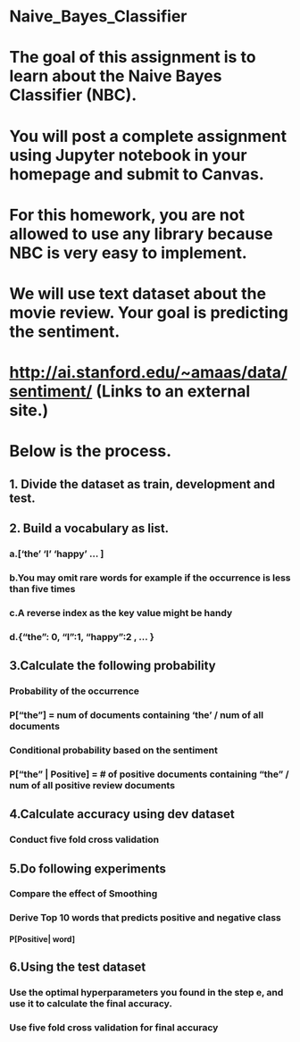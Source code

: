 # Naive_Bayes_Classifier

 

# The goal of this assignment is to learn about the Naive Bayes Classifier (NBC).   

# You will post a complete assignment using Jupyter notebook in your homepage and submit to Canvas. 
# For this homework, you are not allowed to use any library because NBC is very easy to implement. 
# We will use text dataset about the movie review. Your goal is predicting the sentiment.  
# http://ai.stanford.edu/~amaas/data/sentiment/ (Links to an external site.)
# Below is the process.
## 1. Divide the dataset as train, development and test. 
## 2. Build a vocabulary as list. 
### a.[‘the’ ‘I’ ‘happy’ … ] 
### b.You may omit rare words for example if the occurrence is less than five times
### c.A reverse index as the key value might be handy
### d.{“the”: 0, “I”:1, “happy”:2 , … }

## 3.Calculate the following probability
### Probability of the occurrence
### P[“the”] = num of documents containing ‘the’ / num of all documents
### Conditional probability based on the sentiment
### P[“the” | Positive]  = # of positive documents containing “the” / num of all positive review documents
## 4.Calculate accuracy using dev dataset 
### Conduct five fold cross validation
## 5.Do following experiments
### Compare the effect of Smoothing
### Derive Top 10 words that predicts positive and negative class
#### P[Positive| word] 
## 6.Using the test dataset
### Use the optimal hyperparameters you found in the step e, and use it to calculate the final accuracy.  
### Use five fold cross validation for final accuracy
